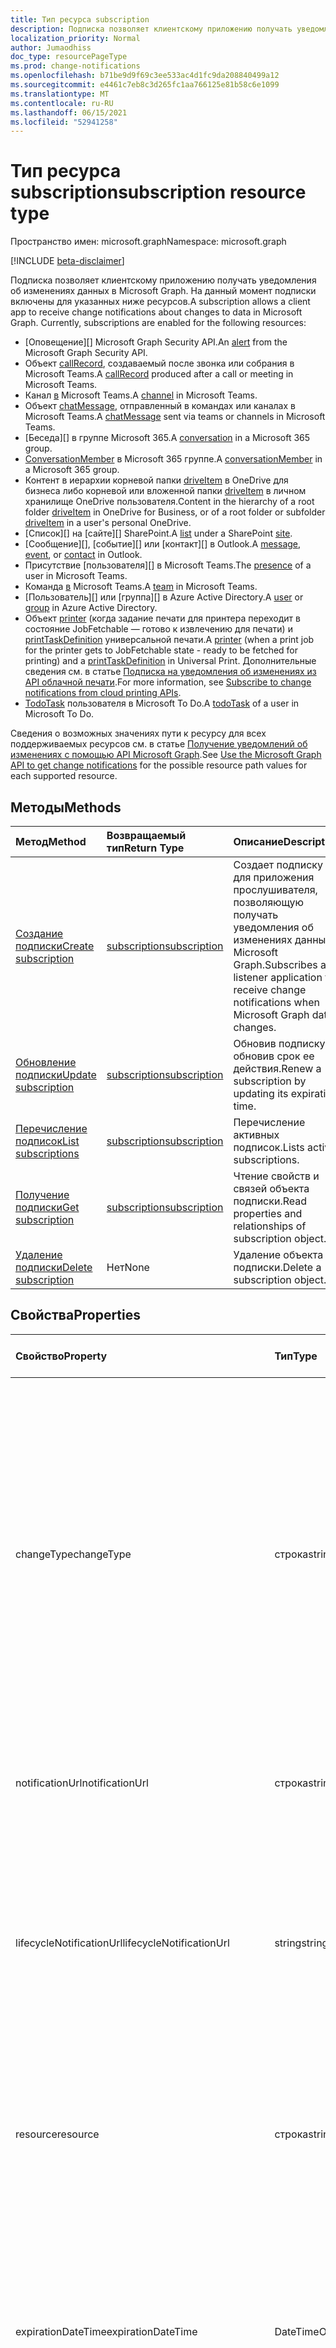 ```yaml
---
title: Тип ресурса subscription
description: Подписка позволяет клиентскому приложению получать уведомления об изменениях данных в Microsoft Graph. На данный момент подписки включены для указанных ниже ресурсов.
localization_priority: Normal
author: Jumaodhiss
doc_type: resourcePageType
ms.prod: change-notifications
ms.openlocfilehash: b71be9d9f69c3ee533ac4d1fc9da208840499a12
ms.sourcegitcommit: e4461c7eb8c3d265fc1aa766125e81b58c6e1099
ms.translationtype: MT
ms.contentlocale: ru-RU
ms.lasthandoff: 06/15/2021
ms.locfileid: "52941258"
---
```

# <a name="subscription-resource-type"></a><span data-ttu-id="71f0b-104">Тип ресурса subscription</span><span class="sxs-lookup"><span data-stu-id="71f0b-104">subscription resource type</span></span>

<span data-ttu-id="71f0b-105">Пространство имен: microsoft.graph</span><span class="sxs-lookup"><span data-stu-id="71f0b-105">Namespace: microsoft.graph</span></span>

[!INCLUDE [beta-disclaimer](../../includes/beta-disclaimer.md)]

<span data-ttu-id="71f0b-p102">Подписка позволяет клиентскому приложению получать уведомления об изменениях данных в Microsoft Graph. На данный момент подписки включены для указанных ниже ресурсов.</span><span class="sxs-lookup"><span data-stu-id="71f0b-p102">A subscription allows a client app to receive change notifications about changes to data in Microsoft Graph. Currently, subscriptions are enabled for the following resources:</span></span>

- <span data-ttu-id="71f0b-108">[Оповещение][] Microsoft Graph Security API.</span><span class="sxs-lookup"><span data-stu-id="71f0b-108">An [alert][] from the Microsoft Graph Security API.</span></span>
- <span data-ttu-id="71f0b-109">Объект [callRecord][], создаваемый после звонка или собрания в Microsoft Teams.</span><span class="sxs-lookup"><span data-stu-id="71f0b-109">A [callRecord][] produced after a call or meeting in Microsoft Teams.</span></span>
- <span data-ttu-id="71f0b-110">Канал [в](./channel.md) Microsoft Teams.</span><span class="sxs-lookup"><span data-stu-id="71f0b-110">A [channel](./channel.md) in Microsoft Teams.</span></span>
- <span data-ttu-id="71f0b-111">Объект [chatMessage][], отправленный в командах или каналах в Microsoft Teams.</span><span class="sxs-lookup"><span data-stu-id="71f0b-111">A [chatMessage][] sent via teams or channels in Microsoft Teams.</span></span>
- <span data-ttu-id="71f0b-112">[Беседа][] в группе Microsoft 365.</span><span class="sxs-lookup"><span data-stu-id="71f0b-112">A [conversation][] in a Microsoft 365 group.</span></span>
- <span data-ttu-id="71f0b-113">[ConversationMember](./conversationmember.md) в Microsoft 365 группе.</span><span class="sxs-lookup"><span data-stu-id="71f0b-113">A [conversationMember](./conversationmember.md) in a Microsoft 365 group.</span></span>
- <span data-ttu-id="71f0b-114">Контент в иерархии корневой папки [driveItem][] в OneDrive для бизнеса либо корневой или вложенной папки [driveItem][] в личном хранилище OneDrive пользователя.</span><span class="sxs-lookup"><span data-stu-id="71f0b-114">Content in the hierarchy of a root folder [driveItem][] in OneDrive for Business, or of a root folder or subfolder [driveItem][] in a user's personal OneDrive.</span></span>
- <span data-ttu-id="71f0b-115">[Список][] на [сайте][] SharePoint.</span><span class="sxs-lookup"><span data-stu-id="71f0b-115">A [list][] under a SharePoint [site][].</span></span>
- <span data-ttu-id="71f0b-116">[Сообщение][], [событие][] или [контакт][] в Outlook.</span><span class="sxs-lookup"><span data-stu-id="71f0b-116">A [message][], [event][], or [contact][] in Outlook.</span></span>
- <span data-ttu-id="71f0b-117">Присутствие [пользователя][] в Microsoft Teams.</span><span class="sxs-lookup"><span data-stu-id="71f0b-117">The [presence][] of a user in Microsoft Teams.</span></span>
- <span data-ttu-id="71f0b-118">Команда [в](./team.md) Microsoft Teams.</span><span class="sxs-lookup"><span data-stu-id="71f0b-118">A [team](./team.md) in Microsoft Teams.</span></span>
- <span data-ttu-id="71f0b-119">[Пользователь][] или [группа][] в Azure Active Directory.</span><span class="sxs-lookup"><span data-stu-id="71f0b-119">A [user][] or [group][] in Azure Active Directory.</span></span>
- <span data-ttu-id="71f0b-120">Объект [printer][] (когда задание печати для принтера переходит в состояние JobFetchable — готово к извлечению для печати) и [printTaskDefinition][] универсальной печати.</span><span class="sxs-lookup"><span data-stu-id="71f0b-120">A [printer][] (when a print job for the printer gets to JobFetchable state - ready to be fetched for printing) and a [printTaskDefinition][] in Universal Print.</span></span> <span data-ttu-id="71f0b-121">Дополнительные сведения см. в статье [Подписка на уведомления об изменениях из API облачной печати](/graph/universal-print-webhook-notifications).</span><span class="sxs-lookup"><span data-stu-id="71f0b-121">For more information, see [Subscribe to change notifications from cloud printing APIs](/graph/universal-print-webhook-notifications).</span></span>
- <span data-ttu-id="71f0b-122">[TodoTask][] пользователя в Microsoft To Do.</span><span class="sxs-lookup"><span data-stu-id="71f0b-122">A [todoTask][] of a user in Microsoft To Do.</span></span>

<span data-ttu-id="71f0b-123">Сведения о возможных значениях пути к ресурсу для всех поддерживаемых ресурсов см. в статье [Получение уведомлений об изменениях с помощью API Microsoft Graph](webhooks.md).</span><span class="sxs-lookup"><span data-stu-id="71f0b-123">See [Use the Microsoft Graph API to get change notifications](webhooks.md) for the possible resource path values for each supported resource.</span></span>

## <a name="methods"></a><span data-ttu-id="71f0b-124">Методы</span><span class="sxs-lookup"><span data-stu-id="71f0b-124">Methods</span></span>

| <span data-ttu-id="71f0b-125">Метод</span><span class="sxs-lookup"><span data-stu-id="71f0b-125">Method</span></span> | <span data-ttu-id="71f0b-126">Возвращаемый тип</span><span class="sxs-lookup"><span data-stu-id="71f0b-126">Return Type</span></span> | <span data-ttu-id="71f0b-127">Описание</span><span class="sxs-lookup"><span data-stu-id="71f0b-127">Description</span></span> |
|:-------|:------------|:------------|
| [<span data-ttu-id="71f0b-128">Создание подписки</span><span class="sxs-lookup"><span data-stu-id="71f0b-128">Create subscription</span></span>](../api/subscription-post-subscriptions.md) | [<span data-ttu-id="71f0b-129">subscription</span><span class="sxs-lookup"><span data-stu-id="71f0b-129">subscription</span></span>](subscription.md) | <span data-ttu-id="71f0b-130">Создает подписку для приложения прослушивателя, позволяющую получать уведомления об изменениях данных в Microsoft Graph.</span><span class="sxs-lookup"><span data-stu-id="71f0b-130">Subscribes a listener application to receive change notifications when Microsoft Graph data changes.</span></span> |
| [<span data-ttu-id="71f0b-131">Обновление подписки</span><span class="sxs-lookup"><span data-stu-id="71f0b-131">Update subscription</span></span>](../api/subscription-update.md) | [<span data-ttu-id="71f0b-132">subscription</span><span class="sxs-lookup"><span data-stu-id="71f0b-132">subscription</span></span>](subscription.md) | <span data-ttu-id="71f0b-133">Обновив подписку, обновив срок ее действия.</span><span class="sxs-lookup"><span data-stu-id="71f0b-133">Renew a subscription by updating its expiration time.</span></span> |
| [<span data-ttu-id="71f0b-134">Перечисление подписок</span><span class="sxs-lookup"><span data-stu-id="71f0b-134">List subscriptions</span></span>](../api/subscription-list.md) | [<span data-ttu-id="71f0b-135">subscription</span><span class="sxs-lookup"><span data-stu-id="71f0b-135">subscription</span></span>](subscription.md) | <span data-ttu-id="71f0b-136">Перечисление активных подписок.</span><span class="sxs-lookup"><span data-stu-id="71f0b-136">Lists active subscriptions.</span></span> |
| [<span data-ttu-id="71f0b-137">Получение подписки</span><span class="sxs-lookup"><span data-stu-id="71f0b-137">Get subscription</span></span>](../api/subscription-get.md) | [<span data-ttu-id="71f0b-138">subscription</span><span class="sxs-lookup"><span data-stu-id="71f0b-138">subscription</span></span>](subscription.md) | <span data-ttu-id="71f0b-139">Чтение свойств и связей объекта подписки.</span><span class="sxs-lookup"><span data-stu-id="71f0b-139">Read properties and relationships of subscription object.</span></span> |
| [<span data-ttu-id="71f0b-140">Удаление подписки</span><span class="sxs-lookup"><span data-stu-id="71f0b-140">Delete subscription</span></span>](../api/subscription-delete.md) | <span data-ttu-id="71f0b-141">Нет</span><span class="sxs-lookup"><span data-stu-id="71f0b-141">None</span></span> | <span data-ttu-id="71f0b-142">Удаление объекта подписки.</span><span class="sxs-lookup"><span data-stu-id="71f0b-142">Delete a subscription object.</span></span> |

## <a name="properties"></a><span data-ttu-id="71f0b-143">Свойства</span><span class="sxs-lookup"><span data-stu-id="71f0b-143">Properties</span></span>

| <span data-ttu-id="71f0b-144">Свойство</span><span class="sxs-lookup"><span data-stu-id="71f0b-144">Property</span></span> | <span data-ttu-id="71f0b-145">Тип</span><span class="sxs-lookup"><span data-stu-id="71f0b-145">Type</span></span> | <span data-ttu-id="71f0b-146">Описание</span><span class="sxs-lookup"><span data-stu-id="71f0b-146">Description</span></span> | <span data-ttu-id="71f0b-147">Поддерживаемые ресурсы</span><span class="sxs-lookup"><span data-stu-id="71f0b-147">Supported Resources</span></span> |
|:---------|:-----|:------------|:--------------|
| <span data-ttu-id="71f0b-148">changeType</span><span class="sxs-lookup"><span data-stu-id="71f0b-148">changeType</span></span> | <span data-ttu-id="71f0b-149">строка</span><span class="sxs-lookup"><span data-stu-id="71f0b-149">string</span></span> | <span data-ttu-id="71f0b-150">Указывает тип изменения в ресурсе, на который оформлена подписка и при возникновении которого будет создано уведомление об изменении.</span><span class="sxs-lookup"><span data-stu-id="71f0b-150">Indicates the type of change in the subscribed resource that will raise a change notification.</span></span> <span data-ttu-id="71f0b-151">Поддерживаемые значения: `created`, `updated`, `deleted`.</span><span class="sxs-lookup"><span data-stu-id="71f0b-151">The supported values are: `created`, `updated`, `deleted`.</span></span> <span data-ttu-id="71f0b-152">Вы можете объединить несколько значений, указав их в списке с разделителями-запятыми.</span><span class="sxs-lookup"><span data-stu-id="71f0b-152">Multiple values can be combined using a comma-separated list.</span></span> <span data-ttu-id="71f0b-153">Обязательное.</span><span class="sxs-lookup"><span data-stu-id="71f0b-153">Required.</span></span> <br><br><span data-ttu-id="71f0b-154">Примечание. Уведомления об изменении корневых элементов диска и списков поддерживают только changeType `updated`.</span><span class="sxs-lookup"><span data-stu-id="71f0b-154">Note: Drive root item and list change notifications support only the `updated` changeType.</span></span> <span data-ttu-id="71f0b-155">Уведомления об изменении пользователей и групп поддерживают changeType `updated` и `deleted`.</span><span class="sxs-lookup"><span data-stu-id="71f0b-155">User and group change notifications support `updated` and `deleted` changeType.</span></span> | <span data-ttu-id="71f0b-156">Все</span><span class="sxs-lookup"><span data-stu-id="71f0b-156">All</span></span> |
| <span data-ttu-id="71f0b-157">notificationUrl</span><span class="sxs-lookup"><span data-stu-id="71f0b-157">notificationUrl</span></span> | <span data-ttu-id="71f0b-158">строка</span><span class="sxs-lookup"><span data-stu-id="71f0b-158">string</span></span> | <span data-ttu-id="71f0b-159">URL-адрес конечной точки, которая получает уведомления об изменении.</span><span class="sxs-lookup"><span data-stu-id="71f0b-159">The URL of the endpoint that receives the change notifications.</span></span> <span data-ttu-id="71f0b-160">Этот URL-адрес должен использовать протокол HTTPS.</span><span class="sxs-lookup"><span data-stu-id="71f0b-160">This URL must make use of the HTTPS protocol.</span></span> <span data-ttu-id="71f0b-161">Обязательное.</span><span class="sxs-lookup"><span data-stu-id="71f0b-161">Required.</span></span> | <span data-ttu-id="71f0b-162">Все</span><span class="sxs-lookup"><span data-stu-id="71f0b-162">All</span></span> |
| <span data-ttu-id="71f0b-163">lifecycleNotificationUrl</span><span class="sxs-lookup"><span data-stu-id="71f0b-163">lifecycleNotificationUrl</span></span> | <span data-ttu-id="71f0b-164">string</span><span class="sxs-lookup"><span data-stu-id="71f0b-164">string</span></span> | <span data-ttu-id="71f0b-165">URL-адрес конечной точки, принимающей уведомления жизненного цикла, в том числе уведомления `subscriptionRemoved` и `missed`.</span><span class="sxs-lookup"><span data-stu-id="71f0b-165">The URL of the endpoint that receives lifecycle notifications, including `subscriptionRemoved` and `missed` notifications.</span></span> <span data-ttu-id="71f0b-166">Этот URL-адрес должен использовать протокол HTTPS.</span><span class="sxs-lookup"><span data-stu-id="71f0b-166">This URL must make use of the HTTPS protocol.</span></span> <span data-ttu-id="71f0b-167">Необязательно.</span><span class="sxs-lookup"><span data-stu-id="71f0b-167">Optional.</span></span> <br><br><span data-ttu-id="71f0b-168">[Дополнительные сведения](/graph/webhooks-lifecycle) об использовании уведомлений жизненного цикла ресурсами Outlook.</span><span class="sxs-lookup"><span data-stu-id="71f0b-168">[Read more](/graph/webhooks-lifecycle) about how Outlook resources use lifecycle notifications.</span></span> | <span data-ttu-id="71f0b-169">Все</span><span class="sxs-lookup"><span data-stu-id="71f0b-169">All</span></span> |
| <span data-ttu-id="71f0b-170">resource</span><span class="sxs-lookup"><span data-stu-id="71f0b-170">resource</span></span> | <span data-ttu-id="71f0b-171">строка</span><span class="sxs-lookup"><span data-stu-id="71f0b-171">string</span></span> | <span data-ttu-id="71f0b-172">Указывает ресурс, для которого будут отслеживаться изменения.</span><span class="sxs-lookup"><span data-stu-id="71f0b-172">Specifies the resource that will be monitored for changes.</span></span> <span data-ttu-id="71f0b-173">Не включайте базовый URL-адрес (`https://graph.microsoft.com/beta/`).</span><span class="sxs-lookup"><span data-stu-id="71f0b-173">Do not include the base URL (`https://graph.microsoft.com/beta/`).</span></span> <span data-ttu-id="71f0b-174">См. возможные [значения](webhooks.md) пути к ресурсу для всех поддерживаемых ресурсов.</span><span class="sxs-lookup"><span data-stu-id="71f0b-174">See the possible resource path [values](webhooks.md) for each supported resource.</span></span> <span data-ttu-id="71f0b-175">Обязательное.</span><span class="sxs-lookup"><span data-stu-id="71f0b-175">Required.</span></span> | <span data-ttu-id="71f0b-176">Все</span><span class="sxs-lookup"><span data-stu-id="71f0b-176">All</span></span> |
| <span data-ttu-id="71f0b-177">expirationDateTime</span><span class="sxs-lookup"><span data-stu-id="71f0b-177">expirationDateTime</span></span> | <span data-ttu-id="71f0b-178">DateTimeOffset</span><span class="sxs-lookup"><span data-stu-id="71f0b-178">DateTimeOffset</span></span> | <span data-ttu-id="71f0b-179">Указывает дату и время истечения срока действия подписки на веб-перехватчик.</span><span class="sxs-lookup"><span data-stu-id="71f0b-179">Specifies the date and time when the webhook subscription expires.</span></span> <span data-ttu-id="71f0b-180">Используется время в формате UTC, и оно может представлять собой время с момента создания подписки, которое зависит от ресурса, на который оформлена подписка.</span><span class="sxs-lookup"><span data-stu-id="71f0b-180">The time is in UTC, and can be an amount of time from subscription creation that varies for the resource subscribed to.</span></span>  <span data-ttu-id="71f0b-181">В приведенной ниже таблице указан максимально допустимый период подписки.</span><span class="sxs-lookup"><span data-stu-id="71f0b-181">See the table below for maximum supported subscription length of time.</span></span> <span data-ttu-id="71f0b-182">Обязательное.</span><span class="sxs-lookup"><span data-stu-id="71f0b-182">Required.</span></span> | <span data-ttu-id="71f0b-183">Все</span><span class="sxs-lookup"><span data-stu-id="71f0b-183">All</span></span> |
| <span data-ttu-id="71f0b-184">clientState</span><span class="sxs-lookup"><span data-stu-id="71f0b-184">clientState</span></span> | <span data-ttu-id="71f0b-185">строка</span><span class="sxs-lookup"><span data-stu-id="71f0b-185">string</span></span> | <span data-ttu-id="71f0b-186">Указывает значение свойства **clientState,** отправленного службой в каждом уведомлении об изменении.</span><span class="sxs-lookup"><span data-stu-id="71f0b-186">Specifies the value of the **clientState** property sent by the service in each change notification.</span></span> <span data-ttu-id="71f0b-187">Максимальная длина: 255 символов.</span><span class="sxs-lookup"><span data-stu-id="71f0b-187">The maximum length is 255 characters.</span></span> <span data-ttu-id="71f0b-188">Клиент может проверить, пришло ли уведомление об изменении из службы, сравнивая значение свойства **clientState,** отправленного с подпиской, со значением свойства **clientState,** полученного с каждым уведомлением об изменении.</span><span class="sxs-lookup"><span data-stu-id="71f0b-188">The client can check that the change notification came from the service by comparing the value of the **clientState** property sent with the subscription with the value of the **clientState** property received with each change notification.</span></span> <span data-ttu-id="71f0b-189">Необязательно.</span><span class="sxs-lookup"><span data-stu-id="71f0b-189">Optional.</span></span> | <span data-ttu-id="71f0b-190">Все</span><span class="sxs-lookup"><span data-stu-id="71f0b-190">All</span></span> |
| <span data-ttu-id="71f0b-191">id</span><span class="sxs-lookup"><span data-stu-id="71f0b-191">id</span></span> | <span data-ttu-id="71f0b-192">string</span><span class="sxs-lookup"><span data-stu-id="71f0b-192">string</span></span> | <span data-ttu-id="71f0b-p111">Уникальный идентификатор для подписки. Только для чтения.</span><span class="sxs-lookup"><span data-stu-id="71f0b-p111">Unique identifier for the subscription. Read-only.</span></span> | <span data-ttu-id="71f0b-195">Все</span><span class="sxs-lookup"><span data-stu-id="71f0b-195">All</span></span> |
| <span data-ttu-id="71f0b-196">applicationId</span><span class="sxs-lookup"><span data-stu-id="71f0b-196">applicationId</span></span> | <span data-ttu-id="71f0b-197">string</span><span class="sxs-lookup"><span data-stu-id="71f0b-197">string</span></span> | <span data-ttu-id="71f0b-p112">Идентификатор приложения, использованного для создания подписки. Только для чтения.</span><span class="sxs-lookup"><span data-stu-id="71f0b-p112">Identifier of the application used to create the subscription. Read-only.</span></span> | <span data-ttu-id="71f0b-200">Все</span><span class="sxs-lookup"><span data-stu-id="71f0b-200">All</span></span> |
| <span data-ttu-id="71f0b-201">creatorId</span><span class="sxs-lookup"><span data-stu-id="71f0b-201">creatorId</span></span> | <span data-ttu-id="71f0b-202">string</span><span class="sxs-lookup"><span data-stu-id="71f0b-202">string</span></span> | <span data-ttu-id="71f0b-203">Идентификатор пользователя или субъекта-службы, которые создали подписку.</span><span class="sxs-lookup"><span data-stu-id="71f0b-203">Identifier of the user or service principal that created the subscription.</span></span> <span data-ttu-id="71f0b-204">Если приложение использовало делегирование разрешений для создания подписки, это поле содержит ID подписанного пользователя, созвали его от имени.</span><span class="sxs-lookup"><span data-stu-id="71f0b-204">If the app used delegated permissions to create the subscription, this field contains the ID of the signed-in user the app called on behalf of.</span></span> <span data-ttu-id="71f0b-205">Если приложение использовало разрешения приложения, это поле содержит ID основного владельца службы, соответствующего приложению.</span><span class="sxs-lookup"><span data-stu-id="71f0b-205">If the app used application permissions, this field contains the ID of the service principal corresponding to the app.</span></span> <span data-ttu-id="71f0b-206">Только для чтения.</span><span class="sxs-lookup"><span data-stu-id="71f0b-206">Read-only.</span></span> | <span data-ttu-id="71f0b-207">Все</span><span class="sxs-lookup"><span data-stu-id="71f0b-207">All</span></span> |
| <span data-ttu-id="71f0b-208">includeResourceData</span><span class="sxs-lookup"><span data-stu-id="71f0b-208">includeResourceData</span></span> | <span data-ttu-id="71f0b-209">Boolean</span><span class="sxs-lookup"><span data-stu-id="71f0b-209">Boolean</span></span> | <span data-ttu-id="71f0b-210">Если присвоено значение `true`, уведомления об изменениях [включают данные ресурса](/graph/webhooks-with-resource-data) (например, содержимое сообщения чата).</span><span class="sxs-lookup"><span data-stu-id="71f0b-210">When set to `true`, change notifications [include resource data](/graph/webhooks-with-resource-data) (such as content of a chat message).</span></span> <span data-ttu-id="71f0b-211">Необязательно.</span><span class="sxs-lookup"><span data-stu-id="71f0b-211">Optional.</span></span> | <span data-ttu-id="71f0b-212">Все</span><span class="sxs-lookup"><span data-stu-id="71f0b-212">All</span></span> |
| <span data-ttu-id="71f0b-213">encryptionCertificate</span><span class="sxs-lookup"><span data-stu-id="71f0b-213">encryptionCertificate</span></span> | <span data-ttu-id="71f0b-214">string</span><span class="sxs-lookup"><span data-stu-id="71f0b-214">string</span></span> | <span data-ttu-id="71f0b-215">Представление в кодировке Base64 сертификата с открытым ключом, используемое для шифрования данных ресурса в уведомлениях об изменениях.</span><span class="sxs-lookup"><span data-stu-id="71f0b-215">A base64-encoded representation of a certificate with a public key used to encrypt resource data in change notifications.</span></span> <span data-ttu-id="71f0b-216">Необязательно.</span><span class="sxs-lookup"><span data-stu-id="71f0b-216">Optional.</span></span> <span data-ttu-id="71f0b-217">Обязательно, если **includeResourceData** имеет значение true.</span><span class="sxs-lookup"><span data-stu-id="71f0b-217">Required when **includeResourceData** is true.</span></span> | <span data-ttu-id="71f0b-218">Все</span><span class="sxs-lookup"><span data-stu-id="71f0b-218">All</span></span> |
| <span data-ttu-id="71f0b-219">encryptionCertificateId</span><span class="sxs-lookup"><span data-stu-id="71f0b-219">encryptionCertificateId</span></span> | <span data-ttu-id="71f0b-220">string</span><span class="sxs-lookup"><span data-stu-id="71f0b-220">string</span></span> | <span data-ttu-id="71f0b-221">Предоставляемый приложением настраиваемый идентификатор, помогающий определить сертификат, необходимый для расшифровки данных ресурса.</span><span class="sxs-lookup"><span data-stu-id="71f0b-221">A custom app-provided identifier to help identify the certificate needed to decrypt resource data.</span></span> <span data-ttu-id="71f0b-222">Необязательно.</span><span class="sxs-lookup"><span data-stu-id="71f0b-222">Optional.</span></span> <span data-ttu-id="71f0b-223">Обязательно, если **includeResourceData** имеет значение true.</span><span class="sxs-lookup"><span data-stu-id="71f0b-223">Required when **includeResourceData** is true.</span></span> | <span data-ttu-id="71f0b-224">Все</span><span class="sxs-lookup"><span data-stu-id="71f0b-224">All</span></span> |
| <span data-ttu-id="71f0b-225">latestSupportedTlsVersion</span><span class="sxs-lookup"><span data-stu-id="71f0b-225">latestSupportedTlsVersion</span></span> | <span data-ttu-id="71f0b-226">строка</span><span class="sxs-lookup"><span data-stu-id="71f0b-226">string</span></span> | <span data-ttu-id="71f0b-227">Указывает последнюю версию протокола TLS, поддерживаемую конечной точкой уведомлений, указанной с помощью свойства **notificationUrl**.</span><span class="sxs-lookup"><span data-stu-id="71f0b-227">Specifies the latest version of Transport Layer Security (TLS) that the notification endpoint, specified by **notificationUrl**, supports.</span></span> <span data-ttu-id="71f0b-228">Допустимые значения: `v1_0`, `v1_1`, `v1_2`, `v1_3`.</span><span class="sxs-lookup"><span data-stu-id="71f0b-228">The possible values are: `v1_0`, `v1_1`, `v1_2`, `v1_3`.</span></span> </br></br><span data-ttu-id="71f0b-229">Для подписчиков, чья конечная точка уведомлений поддерживает более раннюю версию, чем рекомендуемая в настоящее время (TLS 1.2), указание этого свойства в установленные [сроки](https://developer.microsoft.com/graph/blogs/microsoft-graph-subscriptions-deprecating-tls-1-0-and-1-1/) позволит им временно применять устаревшую версию TLS до перехода на TLS 1.2.</span><span class="sxs-lookup"><span data-stu-id="71f0b-229">For subscribers whose notification endpoint supports a version lower than the currently recommended version (TLS 1.2), specifying this property by a set [timeline](https://developer.microsoft.com/graph/blogs/microsoft-graph-subscriptions-deprecating-tls-1-0-and-1-1/) allows them to temporarily use their deprecated version of TLS before completing their upgrade to TLS 1.2.</span></span> <span data-ttu-id="71f0b-230">Если такие подписчики не настроят это свойство согласно соответствующим срокам, действия с подпиской будут завершаться сбоем.</span><span class="sxs-lookup"><span data-stu-id="71f0b-230">For these subscribers, not setting this property per the timeline would result in subscription operations failing.</span></span> </br></br><span data-ttu-id="71f0b-231">Для подписчиков, чья конечная точка уведомлений уже поддерживает TLS 1.2, настройка этого свойства необязательна.</span><span class="sxs-lookup"><span data-stu-id="71f0b-231">For subscribers whose notification endpoint already supports TLS 1.2, setting this property is optional.</span></span> <span data-ttu-id="71f0b-232">В таких случаях Microsoft Graph по умолчанию присваивает свойству значение `v1_2`.</span><span class="sxs-lookup"><span data-stu-id="71f0b-232">In such cases, Microsoft Graph defaults the property to `v1_2`.</span></span> | <span data-ttu-id="71f0b-233">Все</span><span class="sxs-lookup"><span data-stu-id="71f0b-233">All</span></span> |
| <span data-ttu-id="71f0b-234">notificationContentType</span><span class="sxs-lookup"><span data-stu-id="71f0b-234">notificationContentType</span></span> | <span data-ttu-id="71f0b-235">строка</span><span class="sxs-lookup"><span data-stu-id="71f0b-235">string</span></span> | <span data-ttu-id="71f0b-236">Нужный тип контента для уведомлений об изменениях MS Graph для поддерживаемых типов ресурсов.</span><span class="sxs-lookup"><span data-stu-id="71f0b-236">Desired content-type for MS Graph change notifications for supported resource types.</span></span> <span data-ttu-id="71f0b-237">Тип контента по умолчанию — "application/json".</span><span class="sxs-lookup"><span data-stu-id="71f0b-237">The default content-type is the "application/json" content-type.</span></span> | <span data-ttu-id="71f0b-238">Все</span><span class="sxs-lookup"><span data-stu-id="71f0b-238">All</span></span> |
| <span data-ttu-id="71f0b-239">notificationQueryOptions</span><span class="sxs-lookup"><span data-stu-id="71f0b-239">notificationQueryOptions</span></span> | <span data-ttu-id="71f0b-240">строка</span><span class="sxs-lookup"><span data-stu-id="71f0b-240">string</span></span> | <span data-ttu-id="71f0b-241">Параметры запросов OData для указания значения целевого ресурса.</span><span class="sxs-lookup"><span data-stu-id="71f0b-241">OData Query Options for specifying value for the targeting resource.</span></span> <span data-ttu-id="71f0b-242">Клиенты получают уведомления, когда ресурс переходит в состояние, соответствующее указанным здесь параметрам запроса.</span><span class="sxs-lookup"><span data-stu-id="71f0b-242">Clients receive notifications when resource reaches the state matching the query options provided here.</span></span> <span data-ttu-id="71f0b-243">Благодаря этому новому свойству в полезных данных создания подписки, а также существующим свойствам, веб-перехватчики будут предоставлять уведомления, когда ресурс достигает нужного состояния, указанного в свойстве notificationQueryOptions, например когда завершается задание печати, когда значение свойства `isFetchable` ресурса задания печати принимает значение true и т. д.</span><span class="sxs-lookup"><span data-stu-id="71f0b-243">With this new property in the subscription creation payload along with all existing properties, Webhooks will deliver notifications whenever a resource reaches the desired state mentioned in the notificationQueryOptions property eg  when the print job is completed, when a print job resource `isFetchable` property value becomes true etc.</span></span> | [<span data-ttu-id="71f0b-244">Служба универсальной печати</span><span class="sxs-lookup"><span data-stu-id="71f0b-244">Universal Print Service</span></span>](/graph/universal-print-webhook-notifications) |

### <a name="maximum-length-of-subscription-per-resource-type"></a><span data-ttu-id="71f0b-245">Максимальный период подписки для каждого из типов ресурсов</span><span class="sxs-lookup"><span data-stu-id="71f0b-245">Maximum length of subscription per resource type</span></span>

| <span data-ttu-id="71f0b-246">Ресурс</span><span class="sxs-lookup"><span data-stu-id="71f0b-246">Resource</span></span>            | <span data-ttu-id="71f0b-247">Максимальный срок действия</span><span class="sxs-lookup"><span data-stu-id="71f0b-247">Maximum expiration time</span></span>  |
|:--------------------|:-------------------------|
| <span data-ttu-id="71f0b-248">**Оповещение** безопасности</span><span class="sxs-lookup"><span data-stu-id="71f0b-248">Security **alert**</span></span>     | <span data-ttu-id="71f0b-249">43200 минут (до 30 дней)</span><span class="sxs-lookup"><span data-stu-id="71f0b-249">43200 minutes (under 30 days)</span></span>  |
| <span data-ttu-id="71f0b-250">**callRecord** в Teams</span><span class="sxs-lookup"><span data-stu-id="71f0b-250">Teams **callRecord**</span></span>    | <span data-ttu-id="71f0b-251">4230 минут (до 3 дней)</span><span class="sxs-lookup"><span data-stu-id="71f0b-251">4230 minutes (under 3 days)</span></span>  |
| <span data-ttu-id="71f0b-252">**Канал** Teams </span><span class="sxs-lookup"><span data-stu-id="71f0b-252">Teams **channel**</span></span>    | <span data-ttu-id="71f0b-253">60 минут (1 час)</span><span class="sxs-lookup"><span data-stu-id="71f0b-253">60 minutes (1 hour)</span></span>  |
| <span data-ttu-id="71f0b-254">**chatMessage** в Teams</span><span class="sxs-lookup"><span data-stu-id="71f0b-254">Teams **chatMessage**</span></span>    | <span data-ttu-id="71f0b-255">60 минут (1 час)</span><span class="sxs-lookup"><span data-stu-id="71f0b-255">60 minutes (1 hour)</span></span>  |
| <span data-ttu-id="71f0b-256">**conversationMember** в Teams</span><span class="sxs-lookup"><span data-stu-id="71f0b-256">Teams **conversationMember**</span></span>    | <span data-ttu-id="71f0b-257">60 минут (1 час)</span><span class="sxs-lookup"><span data-stu-id="71f0b-257">60 minutes (1 hour)</span></span>  |
| <span data-ttu-id="71f0b-258">**Команда** Teams</span><span class="sxs-lookup"><span data-stu-id="71f0b-258">Teams **team**</span></span>    | <span data-ttu-id="71f0b-259">60 минут (1 час)</span><span class="sxs-lookup"><span data-stu-id="71f0b-259">60 minutes (1 hour)</span></span>  |
| <span data-ttu-id="71f0b-260">Групповая **беседа**</span><span class="sxs-lookup"><span data-stu-id="71f0b-260">Group **conversation**</span></span> | <span data-ttu-id="71f0b-261">4230 минут (до 3 дней)</span><span class="sxs-lookup"><span data-stu-id="71f0b-261">4230 minutes (under 3 days)</span></span>    |
| <span data-ttu-id="71f0b-262">**driveItem** OneDrive</span><span class="sxs-lookup"><span data-stu-id="71f0b-262">OneDrive **driveItem**</span></span>    | <span data-ttu-id="71f0b-263">43200 минут (до 30 дней)</span><span class="sxs-lookup"><span data-stu-id="71f0b-263">42300 minutes (under 30 days)</span></span>    |
| <span data-ttu-id="71f0b-264">**Список** SharePoint</span><span class="sxs-lookup"><span data-stu-id="71f0b-264">SharePoint **list**</span></span>    | <span data-ttu-id="71f0b-265">43200 минут (до 30 дней)</span><span class="sxs-lookup"><span data-stu-id="71f0b-265">42300 minutes (under 30 days)</span></span>    |
| <span data-ttu-id="71f0b-266">**Сообщение**, **событие**, **контакт** Outlook</span><span class="sxs-lookup"><span data-stu-id="71f0b-266">Outlook **message**, **event**, **contact**</span></span>              | <span data-ttu-id="71f0b-267">4230 минут (до 3 дней)</span><span class="sxs-lookup"><span data-stu-id="71f0b-267">4230 minutes (under 3 days)</span></span>    |
| <span data-ttu-id="71f0b-268">**Пользователь**, **группа**, другие ресурсы каталога</span><span class="sxs-lookup"><span data-stu-id="71f0b-268">**user**, **group**, other directory resources</span></span>   | <span data-ttu-id="71f0b-269">41 760 минут (до 29 дней)</span><span class="sxs-lookup"><span data-stu-id="71f0b-269">41760 minutes (under 29 days)</span></span>    |
| <span data-ttu-id="71f0b-270">**presence**</span><span class="sxs-lookup"><span data-stu-id="71f0b-270">**presence**</span></span>        | <span data-ttu-id="71f0b-271">60 минут (1 час)</span><span class="sxs-lookup"><span data-stu-id="71f0b-271">60 minutes (1 hour)</span></span> |
| <span data-ttu-id="71f0b-272">**printer** печати</span><span class="sxs-lookup"><span data-stu-id="71f0b-272">Print **printer**</span></span> | <span data-ttu-id="71f0b-273">4230 минут (до 3 дней)</span><span class="sxs-lookup"><span data-stu-id="71f0b-273">4230 minutes (under 3 days)</span></span>    |
| <span data-ttu-id="71f0b-274">**printTaskDefinition** печати</span><span class="sxs-lookup"><span data-stu-id="71f0b-274">Print **printTaskDefinition**</span></span> | <span data-ttu-id="71f0b-275">4230 минут (до 3 дней)</span><span class="sxs-lookup"><span data-stu-id="71f0b-275">4230 minutes (under 3 days)</span></span>    |
| <span data-ttu-id="71f0b-276">**todoTask**</span><span class="sxs-lookup"><span data-stu-id="71f0b-276">**todoTask**</span></span>              | <span data-ttu-id="71f0b-277">4230 минут (до 3 дней)</span><span class="sxs-lookup"><span data-stu-id="71f0b-277">4230 minutes (under 3 days)</span></span>    |


> <span data-ttu-id="71f0b-278">**Примечание.** Для существующих приложений и новых приложений не должно превышаться допустимое значение.</span><span class="sxs-lookup"><span data-stu-id="71f0b-278">**Note:** Existing applications and new applications should not exceed the supported value.</span></span> <span data-ttu-id="71f0b-279">В будущем любые запросы на создание или продление подписки со значением, превышающим максимальное, будут завершаться ошибкой.</span><span class="sxs-lookup"><span data-stu-id="71f0b-279">In the future, any requests to create or renew a subscription beyond the maximum value will fail.</span></span>

## <a name="relationships"></a><span data-ttu-id="71f0b-280">Отношения</span><span class="sxs-lookup"><span data-stu-id="71f0b-280">Relationships</span></span>

<span data-ttu-id="71f0b-281">Отсутствуют.</span><span class="sxs-lookup"><span data-stu-id="71f0b-281">None.</span></span>

## <a name="json-representation"></a><span data-ttu-id="71f0b-282">Представление в формате JSON</span><span class="sxs-lookup"><span data-stu-id="71f0b-282">JSON representation</span></span>

<span data-ttu-id="71f0b-283">Ниже представлено описание ресурса в формате JSON.</span><span class="sxs-lookup"><span data-stu-id="71f0b-283">Here is a JSON representation of the resource.</span></span>

<!--{
  "blockType": "resource",
  "optionalProperties": [],
  "baseType": "microsoft.graph.entity",
  "@odata.type": "microsoft.graph.subscription",
  "@odata.annotations": [
    {
      "capabilities": {
        "skippable": false,
        "toppable": false,
        "countable": false,
        "expandable": false,
        "filterable": false,
        "referenceable": false,
        "selectable": false,
        "sortable": false
      }
    }
  ]
}-->

```json
{
  "changeType": "string",
  "notificationUrl": "string",
  "lifecycleNotificationUrl": "string",
  "resource": "string",
  "applicationId" : "string",
  "expirationDateTime": "string (timestamp)",
  "id": "string (identifier)",
  "clientState": "string",
  "creatorId": "string",
  "includeResourceData": "boolean",
  "encryptionCertificate": "string",
  "encryptionCertificateId": "string",
  "latestSupportedTlsVersion": "string",
  "notificationContentType": "string",
  "notificationQueryOptions": "string"
}
```

[contact]: ./contact.md
[conversation]: ./conversation.md
[driveItem]: ./driveitem.md
[list]: ./list.md
[site]: ./site.md
[event]: ./event.md
[group]: ./group.md
[message]: ./message.md
[user]: ./user.md
[alert]: ./alert.md
[chatMessage]: ./chatmessage.md
[callRecord]: ./callrecords-callrecord.md
[presence]: ./presence.md
[printer]: ./printer.md
[printTaskDefinition]: ./printtaskdefinition.md
[todoTask]: ./todotask.md

<!-- uuid: 8fcb5dbc-d5aa-4681-8e31-b001d5168d79
2015-10-25 14:57:30 UTC -->
<!--
{
  "type": "#page.annotation",
  "description": "subscription resource",
  "keywords": "",
  "section": "documentation",
  "tocPath": "",
  "suppressions": []
}
-->


